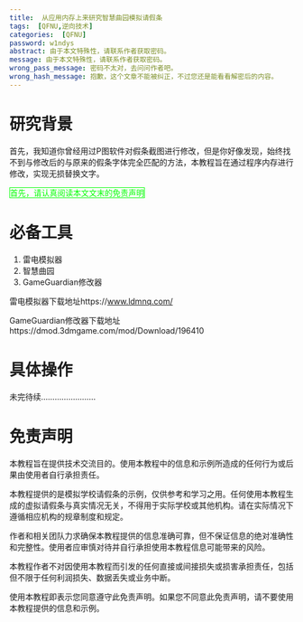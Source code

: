 ```yaml
---
title:  从应用内存上来研究智慧曲园模拟请假条
tags:  [QFNU,逆向技术]
categories:  [QFNU]
password: w1ndys
abstract: 由于本文特殊性，请联系作者获取密码。
message: 由于本文特殊性，请联系作者获取密码。
wrong_pass_message: 密码不太对，去问问作者吧。
wrong_hash_message: 抱歉，这个文章不能被纠正，不过您还是能看看解密后的内容。
---
```


# 研究背景

首先，我知道你曾经用过P图软件对假条截图进行修改，但是你好像发现，始终找不到与修改后的与原来的假条字体完全匹配的方法，本教程旨在通过程序内存进行修改，实现无损替换文字。

<span style="border:1px solid #00FF00; color:#00FF00;">首先，请认真阅读本文文末的免责声明</span>

# 必备工具

1. 雷电模拟器
2. 智慧曲园
3. GameGuardian修改器

雷电模拟器下载地址https://www.ldmnq.com/

GameGuardian修改器下载地址https://dmod.3dmgame.com/mod/Download/196410

# 具体操作

未完待续……………………

# 免责声明

本教程旨在提供技术交流目的。使用本教程中的信息和示例所造成的任何行为或后果由使用者自行承担责任。

本教程提供的是模拟学校请假条的示例，仅供参考和学习之用。任何使用本教程生成的虚拟请假条与真实情况无关，不得用于实际学校或其他机构。请在实际情况下遵循相应机构的规章制度和规定。

作者和相关团队力求确保本教程提供的信息准确可靠，但不保证信息的绝对准确性和完整性。使用者应审慎对待并自行承担使用本教程信息可能带来的风险。

本教程作者不对因使用本教程而引发的任何直接或间接损失或损害承担责任，包括但不限于任何利润损失、数据丢失或业务中断。

使用本教程即表示您同意遵守此免责声明。如果您不同意此免责声明，请不要使用本教程提供的信息和示例。

